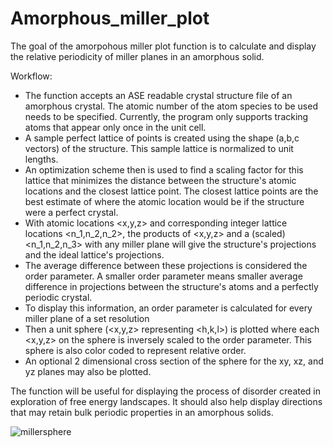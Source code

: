 # Amorphous_miller_plot
The goal of the amorpohous miller plot function is to calculate and display the relative periodicity of miller planes in an amorphous solid. 

Workflow:
* The function accepts an ASE readable crystal structure file of an amorphous crystal. The atomic number of the atom species to be used needs to be specified. Currently, the program only supports tracking atoms that appear only once in the unit cell.
* A sample perfect lattice of points is created using the shape (a,b,c vectors) of the structure. This sample lattice is normalized to unit lengths.
* An optimization scheme then is used to find a scaling factor for this lattice that minimizes the distance between the structure's atomic locations and the closest lattice point. The closest lattice points are the best estimate of where the atomic location would be if the structure were a perfect crystal.
* With atomic locations <x,y,z> and corresponding integer lattice locations <n_1,n_2,n_2>, the products of <x,y,z> and a (scaled) <n_1,n_2,n_3> with any miller plane will give the structure's projections and the ideal lattice's projections.
* The average difference between these projections is considered the order parameter. A smaller order parameter means smaller average difference in projections between the structure's atoms and a perfectly periodic crystal.
* To display this information, an order parameter is calculated for every miller plane of a set resolution
*  Then a unit sphere (<x,y,z> representing <h,k,l>) is plotted where each <x,y,z> on the sphere is inversely scaled to the order parameter. This sphere is also color coded to represent relative order.
* An optional 2 dimensional cross section of the sphere for the xy, xz, and yz planes may also be plotted.

The function will be useful for displaying the process of disorder created in exploration of free energy landscapes. It should also help display directions that may retain bulk periodic properties in an amorphous solids.

![millersphere](https://github.com/user-attachments/assets/01f26330-98f9-4d57-b0ce-401c90fb6f91)



